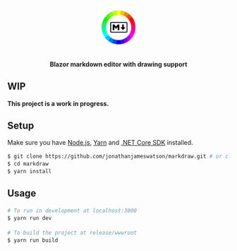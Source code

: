 <h1 align="center">
<img src="./wwwroot/icon.png" alt="Logo" width="96" height="96">
<br>
</h1>

<h4 align="center">Blazor markdown editor with drawing support</h4>

## WIP

**This project is a work in progress.**
## Setup

Make sure you have [Node.js](https://nodejs.org/), [Yarn](https://yarnpkg.com/) and [.NET Core SDK](https://dotnet.microsoft.com/download/dotnet-core) installed.

```bash
$ git clone https://github.com/jonathanjameswatson/markdraw.git # or clone your own fork
$ cd markdraw
$ yarn install
```

## Usage

```bash
# To run in development at localhost:3000
$ yarn run dev

# To build the project at release/wwwroot
$ yarn run build
```
